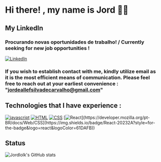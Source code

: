 
# Hi there! , my name is Jord 🖖🏻
## My LinkedIn
### Procurando novas oportunidades de trabalho! / Currently seeking for new job opportunities !
[![LinkedIn](https://img.shields.io/badge/LinkedIn-0077B5?style=for-the-badge&logo=linkedin&logoColor=white)](https://www.linkedin.com/in/jord-allef-383aba240/)
### If you wish to establish contact with me, kindly utilize email as it is the most efficient means of communication. Please feel free to reach out at your earliest convenience : "jordeallefsilvadecarvalho@gmail.com"
## Technologies that I have experience :
  

[![javascript](https://img.shields.io/badge/JavaScript-323330?style=for-the-badge&logo=javascript&logoColor=F7DF1E)](https://developer.mozilla.org/pt-BR/docs/Web/JavaScript)
[![HTML](https://img.shields.io/badge/HTML5-E34F26?style=for-the-badge&logo=html5&logoColor=white)](https://developer.mozilla.org/pt-BR/docs/Web/HTML)
[![CSS](https://img.shields.io/badge/CSS3-1572B6?style=for-the-badge&logo=css3&logoColor=white)](https://developer.mozilla.org/pt-BR/docs/Web/CSS)
[![React]([https://img.shields.io/badge/CSS3-1572B6?style=for-the-badge&logo=css3&logoColor=white]([https://img.shields.io/badge/React-20232A?style=for-the-badge&logo=react&logoColor=61DAFB))](https://developer.mozilla.org/pt-BR/docs/Web/CSS](https://img.shields.io/badge/React-20232A?style=for-the-badge&logo=react&logoColor=61DAFB))

## Status

![Jordlolk's GitHub stats](https://github-readme-stats.vercel.app/api?username=jordlolk&show_icons=true&theme=dark#gh-dark-mode-only)
